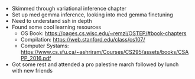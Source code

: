 - Skimmed through variational inference chapter
- Set up med gemma inference, looking into med gemma finetuning
- Need to understand ssh in depth
- Found some cool learning resources
	- OS Book: https://pages.cs.wisc.edu/~remzi/OSTEP/#book-chapters
	- Compilation: https://web.stanford.edu/class/cs107/
	- Computer Systams: https://www.cs.sfu.ca/~ashriram/Courses/CS295/assets/books/CSAPP_2016.pdf
- Got some rest and attended a pro palestine march followed by lunch with new friends